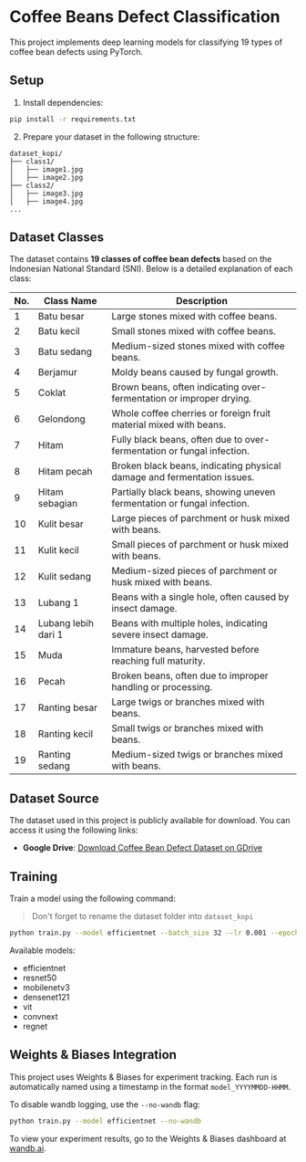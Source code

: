 # Coffee Beans Defect Classification

This project implements deep learning models for classifying 19 types of coffee bean defects using PyTorch.

## Setup

1. Install dependencies:
```bash
pip install -r requirements.txt
```

2. Prepare your dataset in the following structure:
```
dataset_kopi/
├── class1/
│   ├── image1.jpg
│   ├── image2.jpg
├── class2/
│   ├── image3.jpg
│   ├── image4.jpg
...
```

## Dataset Classes

The dataset contains **19 classes of coffee bean defects** based on the Indonesian National Standard (SNI). Below is a detailed explanation of each class:

| **No.** | **Class Name**           | **Description**                                                                 |
|---------|--------------------------|---------------------------------------------------------------------------------|
| 1       | Batu besar               | Large stones mixed with coffee beans.                                           |
| 2       | Batu kecil               | Small stones mixed with coffee beans.                                           |
| 3       | Batu sedang              | Medium-sized stones mixed with coffee beans.                                    |
| 4       | Berjamur                 | Moldy beans caused by fungal growth.                                            |
| 5       | Coklat                   | Brown beans, often indicating over-fermentation or improper drying.             |
| 6       | Gelondong                | Whole coffee cherries or foreign fruit material mixed with beans.               |
| 7       | Hitam                    | Fully black beans, often due to over-fermentation or fungal infection.          |
| 8       | Hitam pecah              | Broken black beans, indicating physical damage and fermentation issues.         |
| 9       | Hitam sebagian           | Partially black beans, showing uneven fermentation or fungal infection.         |
| 10      | Kulit besar              | Large pieces of parchment or husk mixed with beans.                             |
| 11      | Kulit kecil              | Small pieces of parchment or husk mixed with beans.                             |
| 12      | Kulit sedang             | Medium-sized pieces of parchment or husk mixed with beans.                      |
| 13      | Lubang 1                 | Beans with a single hole, often caused by insect damage.                        |
| 14      | Lubang lebih dari 1      | Beans with multiple holes, indicating severe insect damage.                     |
| 15      | Muda                     | Immature beans, harvested before reaching full maturity.                        |
| 16      | Pecah                    | Broken beans, often due to improper handling or processing.                     |
| 17      | Ranting besar            | Large twigs or branches mixed with beans.                                       |
| 18      | Ranting kecil            | Small twigs or branches mixed with beans.                                       |
| 19      | Ranting sedang           | Medium-sized twigs or branches mixed with beans.                                |

## Dataset Source

The dataset used in this project is publicly available for download. You can access it using the following links:

- **Google Drive**: [Download Coffee Bean Defect Dataset on GDrive](https://drive.google.com/drive/folders/149SxkXrlo7FChDDLLtvFs6y_MoFEDTYs?usp=sharing)

## Training

Train a model using the following command:

> Don't forget to rename the dataset folder into `dataset_kopi`

```bash
python train.py --model efficientnet --batch_size 32 --lr 0.001 --epochs 30
```

Available models:
- efficientnet
- resnet50
- mobilenetv3
- densenet121
- vit
- convnext
- regnet

## Weights & Biases Integration

This project uses Weights & Biases for experiment tracking. Each run is automatically named using a timestamp in the format `model_YYYYMMDD-HHMM`.

To disable wandb logging, use the `--no-wandb` flag:

```bash
python train.py --model efficientnet --no-wandb
```

To view your experiment results, go to the Weights & Biases dashboard at [wandb.ai](https://wandb.ai).
